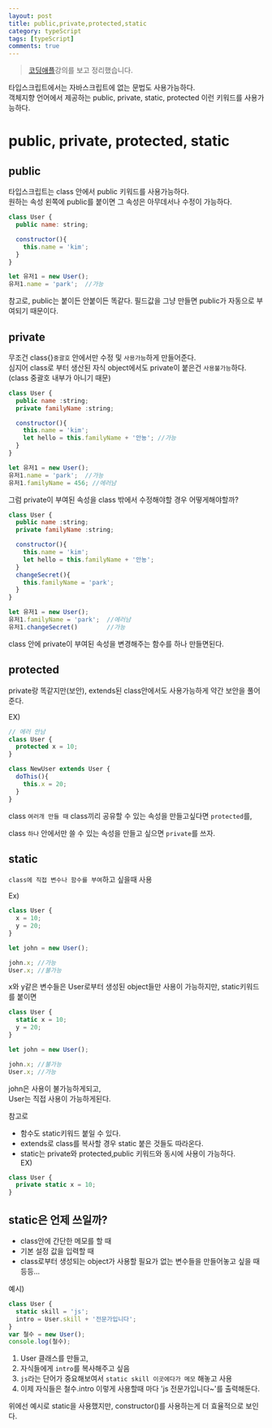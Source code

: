 ```yaml
---
layout: post
title: public,private,protected,static
category: typeScript
tags: [typeScript]
comments: true
---
```


> [코딩애플](https://codingapple.com/)강의를 보고 정리했습니다.

타입스크립트에서는 자바스크립트에 없는 문법도 사용가능하다.<br/>
객체지향 언어에서 제공하는 public, private, static, protected 이런 키워드를 사용가능하다.

# public, private, protected, static

## public

타입스크립트는 class 안에서 public 키워드를 사용가능하다.<br/>
원하는 속성 왼쪽에 public를 붙이면 그 속성은 아무데서나 수정이 가능하다.

```js
class User {
  public name: string;

  constructor(){
    this.name = 'kim';
  }
}

let 유저1 = new User();
유저1.name = 'park';  //가능
```

참고로, public는 붙이든 안붙이든 똑같다. 필드값을 그냥 만들면 public가 자동으로 부여되기 때문이다.

## private

무조건 class{}`중괄호` 안에서만 수정 및 `사용가능`하게 만들어준다.<br/>
심지어 class로 부터 생산된 자식 object에서도 private이 붙은건 `사용불가능`하다.(class 중괄호 내부가 아니기 때문)

```js
class User {
  public name :string;
  private familyName :string;

  constructor(){
    this.name = 'kim';
    let hello = this.familyName + '안뇽'; //가능
  }
}

let 유저1 = new User();
유저1.name = 'park';  //가능
유저1.familyName = 456; //에러남
```

그럼 private이 부여된 속성을 class 밖에서 수정해야할 경우 어떻게해야할까?

```js
class User {
  public name :string;
  private familyName :string;

  constructor(){
    this.name = 'kim';
    let hello = this.familyName + '안뇽';
  }
  changeSecret(){
    this.familyName = 'park';
  }
}

let 유저1 = new User();
유저1.familyName = 'park';  //에러남
유저1.changeSecret()        //가능

```

class 안에 private이 부여된 속성을 변경해주는 함수를 하나 만들면된다.

## protected

private랑 똑같지만(보안), extends된 class안에서도 사용가능하게 약간 보안을 풀어준다.<br/>

EX)

```js
// 에러 안남
class User {
  protected x = 10;
}

class NewUser extends User {
  doThis(){
    this.x = 20;
  }
}
```

class `여러개 만들 때` class끼리 공유할 수 있는 속성을 만들고싶다면 `protected`를, <br/>

class `하나` 안에서만 쓸 수 있는 속성을 만들고 싶으면 `private`를 쓰자.

## static

`class에 직접 변수나 함수를 부여`하고 싶을때 사용

Ex)

```js
class User {
  x = 10;
  y = 20;
}

let john = new User();

john.x; //가능
User.x; //불가능
```

x와 y같은 변수들은 User로부터 생성된 object들만 사용이 가능하지만, static키워드를 붙이면

```js
class User {
  static x = 10;
  y = 20;
}

let john = new User();

john.x; //불가능
User.x; //가능
```

john은 사용이 불가능하게되고,<br/>
User는 직접 사용이 가능하게된다. <br/>

참고로<br/>

- 함수도 static키워드 붙일 수 있다.
- extends로 class를 복사할 경우 static 붙은 것들도 따라온다.
- static는 private와 protected,public 키워드와 동시에 사용이 가능하다.
  <br/>
  EX)

```js
class User {
  private static x = 10;
}
```

## static은 언제 쓰일까?

- class안에 간단한 메모를 할 때
- 기본 설정 값을 입력할 때
- class로부터 생성되는 object가 사용할 필요가 없는 변수들을 만들어놓고 싶을 때 등등... <br/>

예시)

```js
class User {
  static skill = 'js';
  intro = User.skill + '전문가입니다';
}
var 철수 = new User();
console.log(철수);
```

1. User 클래스를 만들고,
2. 자식들에게 `intro`를 복사해주고 싶음
3. `js`라는 단어가 중요해보여서 `static skill 이곳에다가 메모` 해놓고 사용
4. 이제 자식들은 철수.intro 이렇게 사용할때 마다 'js 전문가입니다~'를 출력해둔다.<br/>

위에선 예시로 static을 사용했지만, constructor()를 사용하는게 더 효율적으로 보인다.
